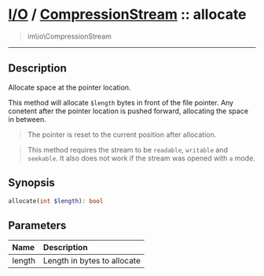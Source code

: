 # [I/O](io.md) / [CompressionStream](io-CompressionStream.md) :: allocate
 > im\io\CompressionStream
____

## Description
Allocate space at the pointer location.

This method will allocate `$length` bytes in front of the file pointer.
Any conetent after the pointer location is pushed forward, allocating
the space in between.

 > The pointer is reset to the current position after allocation.  

 > This method requires the stream to be `readable`, `writable` and `seekable`. It also does not work if the stream was opened with `a` mode.  

## Synopsis
```php
allocate(int $length): bool
```

## Parameters
| Name | Description |
| :--- | :---------- |
| length | Length in bytes to allocate |
